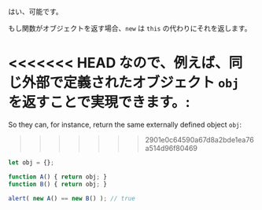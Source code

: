 はい、可能です。

もし関数がオブジェクトを返す場合、`new` は `this` の代わりにそれを返します。

<<<<<<< HEAD
なので、例えば、同じ外部で定義されたオブジェクト `obj` を返すことで実現できます。:
=======
So they can, for instance, return the same externally defined object `obj`:
>>>>>>> 2901e0c64590a67d8a2bde1ea76a514d96f80469

```js run no-beautify
let obj = {};

function A() { return obj; }
function B() { return obj; }

alert( new A() == new B() ); // true
```
